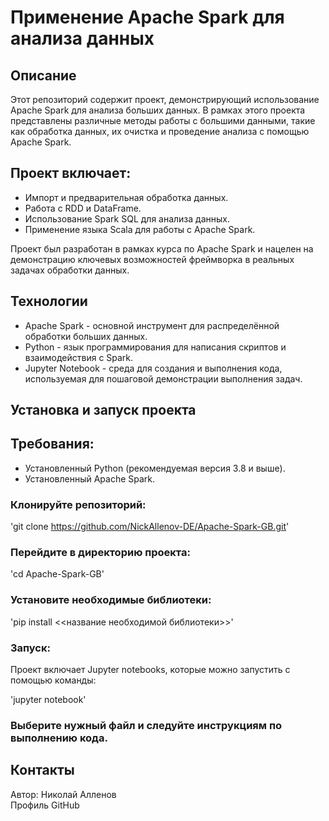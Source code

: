 # Применение Apache Spark для анализа данных

## Описание
Этот репозиторий содержит проект, демонстрирующий использование Apache Spark для анализа больших данных. В рамках этого проекта представлены различные методы работы с большими данными, такие как обработка данных, их очистка и проведение анализа с помощью Apache Spark.

## Проект включает:

* Импорт и предварительная обработка данных.  
* Работа с RDD и DataFrame.  
* Использование Spark SQL для анализа данных.
* Применение языка Scala для работы с Apache Spark.   

Проект был разработан в рамках курса по Apache Spark и нацелен на демонстрацию ключевых возможностей фреймворка в реальных задачах обработки данных.

## Технологии
- Apache Spark - основной инструмент для распределённой обработки больших данных.  
- Python - язык программирования для написания скриптов и взаимодействия с Spark.  
- Jupyter Notebook - среда для создания и выполнения кода, используемая для пошаговой демонстрации выполнения задач.
  
## Установка и запуск проекта  

## Требования:
- Установленный Python (рекомендуемая версия 3.8 и выше).  
- Установленный Apache Spark.  

### Клонируйте репозиторий:
  
  'git clone https://github.com/NickAllenov-DE/Apache-Spark-GB.git' 
  
### Перейдите в директорию проекта:

  'cd Apache-Spark-GB'
  
### Установите необходимые библиотеки:

  'pip install <<название необходимой библиотеки>>'
  
### Запуск:
Проект включает Jupyter notebooks, которые можно запустить с помощью команды:

  'jupyter notebook'
  
### Выберите нужный файл и следуйте инструкциям по выполнению кода.

## Контакты  
Автор: Николай Алленов  
Профиль GitHub
